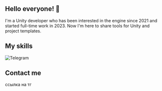 ## Hello everyone! 👋

I'm a Unity developer who has been interested in the engine since 2021 and started full-time work in 2023. Now I'm here to share tools for Unity and project templates.


## My skills

![Telegram](https://img.shields.io/badge/with%20a%20logo-grey?style=for-the-badge&logo=javascript)

## Contact me

ссылка на тг


